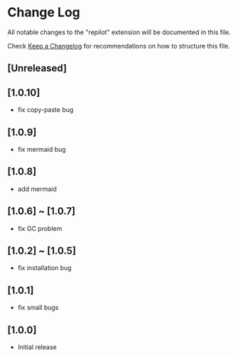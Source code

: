 # Change Log

All notable changes to the "repilot" extension will be documented in this file.

Check [Keep a Changelog](http://keepachangelog.com/) for recommendations on how to structure this file.

## [Unreleased]

## [1.0.10]

- fix copy-paste bug

## [1.0.9]

- fix mermaid bug

## [1.0.8]

- add mermaid

## [1.0.6] ~ [1.0.7]

- fix GC problem

## [1.0.2] ~ [1.0.5]

- fix installation bug

## [1.0.1]

- fix small bugs

## [1.0.0]

- Initial release